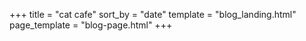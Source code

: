 +++
title = "cat cafe"
sort_by = "date"
template = "blog_landing.html"
page_template = "blog-page.html"
+++